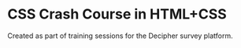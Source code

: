 # CSS Crash Course in HTML+CSS  

Created as part of training sessions for the Decipher survey platform.
